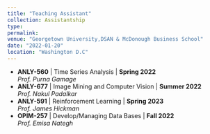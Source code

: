 ```yaml
---
title: "Teaching Assistant"
collection: Assistantship
type: 
permalink: 
venue: "Georgetown University,DSAN & McDonough Business School"
date: "2022-01-20"
location: "Washington D.C"
---
```

- **ANLY-560** | Time Series Analysis                                                | **Spring 2022** <br>
  _Prof. Purna Gamage_
- **ANLY-677** | Image Mining and Computer Vision                                    | **Summer 2022** <br>
  _Prof. Nakul Padalkar_
- **ANLY-591** | Reinforcement Learning                                              | **Spring 2023** <br> 
  _Prof. James Hickman_
- **OPIM-257** | Develop/Managing Data Bases                                         | **Fall 2022**  <br>
  _Prof. Emisa Nategh_
